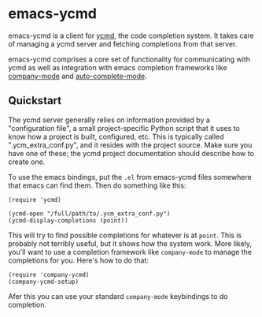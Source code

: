 emacs-ycmd
==========

emacs-ycmd is a client for [ycmd](https://github.com/Valloric/ycmd), the code completion system. It takes care of managing a ycmd server and fetching completions from that server.

emacs-ycmd comprises a core set of functionality for communicating with ycmd as well as integration with emacs completion frameworks like [company-mode](http://company-mode.github.io/) and [auto-complete-mode](http://auto-complete.org/).

Quickstart
----------

The ycmd server generally relies on information provided by a "configuration file", a small project-specific Python script that it uses to know how a project is built, configured, etc. This is typically called ".ycm_extra_conf.py", and it resides with the project source. Make sure you have one of these; the ycmd project documentation should describe how to create one.

To use the emacs bindings, put the `.el` from emacs-ycmd files somewhere that emacs can find them. Then do something like this:
```
(require 'ycmd)

(ycmd-open "/full/path/to/.ycm_extra_conf.py")
(ycmd-display-completions (point))
```

This will try to find possible completions for whatever is at `point`. This is probably not terribly useful, but it shows how the system work. More likely, you'll want to use a completion framework like `company-mode` to manage the completions for you. Here's how to do that:

```
(require 'company-ycmd)
(company-ycmd-setup)
```

Afer this you can use your standard `company-mode` keybindings to do completion.
